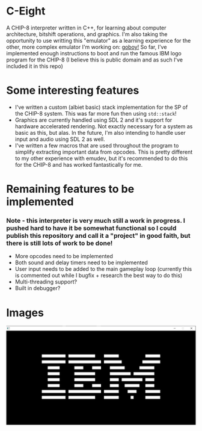 # C-Eight

A CHIP-8 interpreter written in C++, for learning about computer architecture, bitshift operations, and graphics. I'm also taking the opportunity to use writting this "emulator" as a learning experience for the other, more complex emulator I'm working on: [goboy!](https://github.com/mbailey672/goboy) So far, I've implemented enough instructions to boot and run the famous IBM logo program for the CHIP-8 (I believe this is public domain and as such I've included it in this repo)

# Some interesting features

- I've written a custom (albiet basic) stack implementation for the SP of the CHIP-8 system. This was far more fun then using `std::stack`!
- Graphics are currently handled using SDL 2 and it's support for hardware accelerated rendering. Not exactly necessary for a system as basic as this, but alas. In the future, I'm also intending to handle user input and audio using SDL 2 as well.
- I've written a few macros that are used throughout the program to simplify extracting important data from opcodes. This is pretty different to my other experience with emudev, but it's recommended to do this for the CHIP-8 and has worked fantastically for me.

# Remaining features to be implemented

### Note - this interpreter is very much still a work in progress. I pushed hard to have it be somewhat functional so I could publish this repository and call it a "project" in good faith, but there is still lots of work to be done!

- More opcodes need to be implemented
- Both sound and delay timers need to be implemented
- User input needs to be added to the main gameplay loop (currently this is commented out while I bugfix + research the best way to do this)
- Multi-threading support?
- Built in debugger?

# Images

![The extremely impressive first program I ran](https://github.com/mbailey672/C-Eight/blob/main/images/IBM%20Logo.png)
